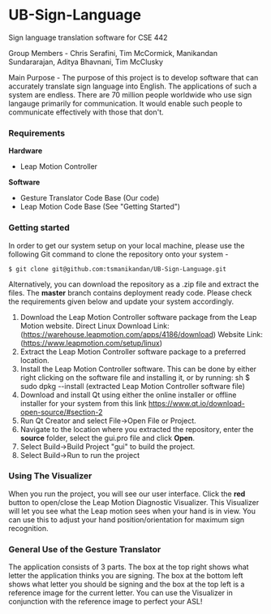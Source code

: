 # UB-Sign-Language
Sign language translation software for CSE 442

Group Members -
Chris Serafini, Tim McCormick, Manikandan Sundararajan, Aditya Bhavnani, Tim McClusky

Main Purpose - 
The purpose of this project is to develop software that can accurately translate sign language into English. 
The applications of such a system are endless. 
There are 70 million people worldwide who use sign langauge primarily for communication. 
It would enable such people to communicate effectively with those that don't.

### Requirements
**Hardware**
  - Leap Motion Controller
  
**Software**
  - Gesture Translator Code Base (Our code)
  - Leap Motion Code Base (See "Getting Started")
  
### Getting started
In order to get our system setup on your local machine, please use the following Git command to clone the repository onto your system - 

`$ git clone git@github.com:tsmanikandan/UB-Sign-Language.git`

Alternatively, you can download the repository as a .zip file and extract the files. The **master** branch contains deployment ready code.
Please check the requirements given below and update your system accordingly.

  1. Download the Leap Motion Controller software package from the Leap Motion website. Direct Linux Download Link: (https://warehouse.leapmotion.com/apps/4186/download) Website Link: (https://www.leapmotion.com/setup/linux)
  2. Extract the Leap Motion Controller software package to a preferred location.
  3. Install the Leap Motion Controller software. This can be done by either right clicking on the software file and installing it, or by running: sh $ sudo dpkg --install (extracted Leap Motion Controller software file)
  4. Download and install Qt using either the online installer or offline installer for your system from this link <https://www.qt.io/download-open-source/#section-2>
  5. Run Qt Creator and select File->Open File or Project.
  6. Navigate to the location where you extracted the repository, enter the **source** folder, select the gui.pro file and click **Open**.
  7. Select Build->Build Project "gui" to build the project.
  8. Select Build->Run to run the project
  
### Using The Visualizer
When you run the project, you will see our user interface. Click the **red** button to open/close the Leap Motion Diagnostic Visualizer. This Visualizer will let you see what the Leap motion sees when your hand is in view. You can use this to adjust your hand position/orientation for maximum sign recognition.

### General Use of the Gesture Translator
The application consists of 3 parts. The box at the top right shows what letter the application thinks you are signing. The box at the bottom left shows what letter you should be signing and the box at the top left is a reference image for the current letter. You can use the Visualizer in conjunction with the reference image to perfect your ASL!
